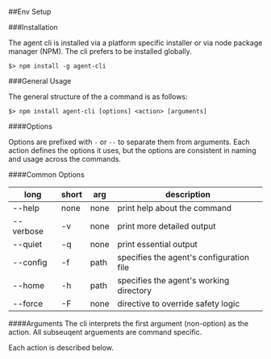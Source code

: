 ##Env Setup

###Installation

The agent cli is installed via a platform specific installer or via node package manager (NPM). The cli prefers to be installed globally.

````
$> npm install -g agent-cli
````

###General Usage

The general structure of the a command is as follows:

````
$> npm install agent-cli [options] <action> [arguments]
````

####Options

Options are prefixed with `-` or `--` to separate them from arguments. Each action defines the options it uses, but the options are consistent in naming and usage across the commands.

####Common Options

long | short | arg    | description
------| --------- | ------ | -------------
--help | none | none   | print help about the command
--verbose | -v | none   | print more detailed output
--quiet   | -q   | none   | print essential output
--config  | -f  | path   | specifies the agent's configuration file
--home    | -h    | path   | specifies the agent's working directory
--force   | -F   | none   | directive to override safety logic

####Arguments
The cli interprets the first argument (non-option) as the action. All subseuqent arguements are command specific. 


Each action is described below.

